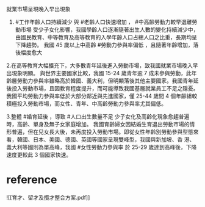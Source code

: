 就業市場呈現晚入早出現象
1. #工作年齡人口持續減少 與 #老齡人口快速增加 ， #中高齡勞動力較早退離勞動市場
受少子女化影響，我國學齡人口逐漸隨著出生人數的變化持續減少中，由國民教育、中等教育及高等教育的入學年齡人口占總人口之比重，長期均呈下降趨勢。
我國 45 歲以上中高齡 #勞動力參與率偏低 ，且隨著年齡增加，落後幅度愈大

2.在高等教育大幅擴充下，大多數青年延後進入勞動市場，致我國就業市場晚入早出現象明顯。
與世界主要國家比較，我國 15-24 歲青年逾 7 成未參與勞動，此年齡層勞動力參與率雖略高於韓國、義大利，但明顯落後其他主要國家。我國青年延後投入勞動市場，且因教育程度提升，而可能導致我國基層就業員工不足之隱憂。
我國平均勞動力參與率低於大部分鄰近與先進國家，僅 25-44 歲間 4 個年齡組較積極投入勞動市場，而女性、青年、中高齡勞動力參與率尤其偏低。

3.整體 #婚育延後 ，導致 #人口出生數量不足
少子女化及高齡化現象愈趨普遍時，高齡、單身及無子女家庭增加。
我國育齡婦女因結婚生育退出勞動市場的情形普遍，但在兒女長大後，未再度投入勞動市場。即從女性年齡別勞動參與型態來看，韓國、日本、美國、德國、英國等國家呈現雙峰型，我國與新加坡、香 港、義大利等國則為單高峰，我國 #女性勞動力參與率 於 25-29 歲達到高峰後，下降速度更較此 3 個國家快速。


# reference

![[育才、留才及攬才整合方案.pdf]]